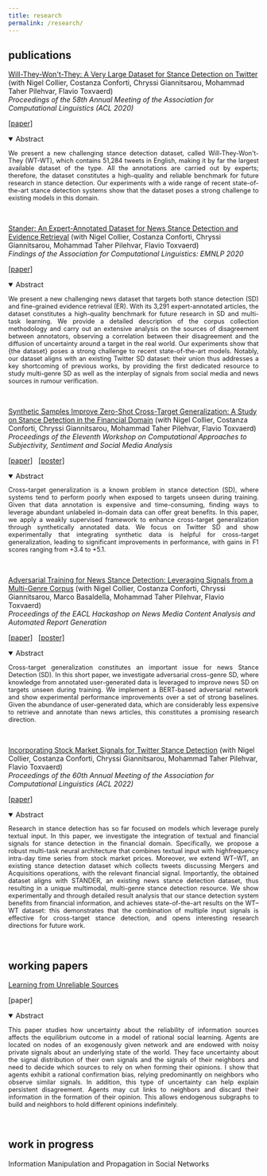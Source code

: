 ```yaml
---
title: research
permalink: /research/
---
```


## publications

<a href="https://arxiv.org/abs/2005.00388" target="_blank">Will-They-Won't-They: A Very Large Dataset for Stance Detection on Twitter</a> (with Nigel Collier, Costanza Conforti, Chryssi Giannitsarou, Mohammad Taher Pilehvar, Flavio Toxvaerd)<br>
<em>Proceedings of the 58th Annual Meeting of the Association for Computational Linguistics (ACL 2020)</em>

<a href="https://www.aclweb.org/anthology/2020.acl-main.157/" target="_blank">[paper]</a> <!-- &nbsp; -->
<!-- <a href="https://arxiv.org/pdf/2005.00388.pdf" target="_blank">[slides]</a> -->

<details open>
<summary>Abstract</summary>
<p align="justify" style="font-size:90%">We present a new challenging stance detection dataset, called Will-They-Won't-They (WT-WT), which contains 51,284 tweets in English, making it by far the largest available dataset of the type. All the annotations are carried out by experts; therefore, the dataset constitutes a high-quality and reliable benchmark for future research in stance detection. Our experiments with a wide range of recent state-of-the-art stance detection systems show that the dataset poses a strong challenge to existing models in this domain.</p>
</details>

&nbsp;

<a href="https://www.aclweb.org/anthology/2020.findings-emnlp.365/" target="_blank">Stander: An Expert-Annotated Dataset for News Stance Detection and Evidence Retrieval</a> (with Nigel Collier, Costanza Conforti, Chryssi Giannitsarou, Mohammad Taher Pilehvar, Flavio Toxvaerd)<br>
<em>Findings of the Association for Computational Linguistics: EMNLP 2020</em>

<a href="https://www.aclweb.org/anthology/2020.findings-emnlp.365/" target="_blank">[paper]</a> <!-- &nbsp; -->
<!-- <a href="https://arxiv.org/pdf/2005.00388.pdf" target="_blank">[slides]</a> -->

<details open>
<summary>Abstract</summary>
<p align="justify" style="font-size:90%">We present a new challenging news dataset that targets both stance detection (SD) and fine-grained evidence retrieval (ER). With its 3,291 expert-annotated articles, the dataset constitutes a high-quality benchmark for future research in SD and multi-task learning.
We provide a detailed description of the corpus collection methodology and carry out an extensive analysis on the sources of disagreement between annotators, observing a correlation between their disagreement and the diffusion of uncertainty around a target in the real world.
Our experiments show that {the dataset} poses a strong challenge to recent state-of-the-art models. Notably, our dataset aligns with an existing Twitter SD dataset: their union thus addresses a key shortcoming of previous works, by providing the first dedicated resource to study multi-genre SD as well as the interplay of signals from social media and news sources in rumour verification.</p>
</details>

&nbsp;

<a href="https://www.aclweb.org/anthology/2021.wassa-1.19/" target="_blank">Synthetic Samples Improve Zero-Shot Cross-Target Generalization: A Study on Stance Detection in the Financial Domain</a> (with Nigel Collier, Costanza Conforti, Chryssi Giannitsarou, Mohammad Taher Pilehvar, Flavio Toxvaerd)<br>
<em>Proceedings of the Eleventh Workshop on Computational Approaches to Subjectivity, Sentiment and Social Media Analysis</em>

<a href="https://www.aclweb.org/anthology/2021.wassa-1.19/" target="_blank">[paper]</a> &nbsp;
<a href="https://drive.google.com/file/d/1WL9SvHAvv42qm8yNWMr-moc1mstPs_rw/view?usp=sharing" target="_blank">[poster]</a>

<details open>
<summary>Abstract</summary>
<p align="justify" style="font-size:90%">Cross-target generalization is a known problem in stance detection (SD), where systems tend to perform poorly when exposed to targets unseen during training. Given that data annotation is expensive and time-consuming, finding ways to leverage abundant unlabeled in-domain data can offer great benefits. In this paper, we apply a weakly supervised framework to enhance cross-target generalization through synthetically annotated data. We focus on Twitter SD and show experimentally that integrating synthetic data is helpful for cross-target generalization, leading to significant improvements in performance, with gains in F1 scores ranging from +3.4 to +5.1.</p>
</details>

&nbsp;

<a href="https://www.aclweb.org/anthology/2021.hackashop-1.1/" target="_blank">Adversarial Training for News Stance Detection: Leveraging Signals from a Multi-Genre Corpus</a> (with Nigel Collier, Costanza Conforti, Chryssi Giannitsarou, Marco Basaldella, Mohammad Taher Pilehvar, Flavio Toxvaerd)<br>
<em>Proceedings of the EACL Hackashop on News Media Content Analysis and Automated Report Generation</em>

<a href="https://www.aclweb.org/anthology/2021.hackashop-1.1/" target="_blank">[paper]</a> &nbsp;
<a href="https://drive.google.com/file/d/1yRprniY7ZhxB-LNCHTEg99-ympZzZyv1/view?usp=sharing" target="_blank">[poster]</a>

<details open>
<summary>Abstract</summary>
<p align="justify" style="font-size:90%">Cross-target generalization constitutes an important issue for news Stance Detection (SD). In this short paper, we investigate adversarial cross-genre SD, where knowledge from annotated user-generated data is leveraged to improve news SD on targets unseen during training. We implement a BERT-based adversarial network and show experimental performance improvements over a set of strong baselines. Given the abundance of user-generated data, which are considerably less expensive to retrieve and annotate than news articles, this constitutes a promising research direction.</p>
</details>

&nbsp;

<a href="https://aclanthology.org/2022.acl-long.281/" target="_blank">Incorporating Stock Market Signals for Twitter Stance Detection</a> (with Nigel Collier, Costanza Conforti, Chryssi Giannitsarou, Mohammad Taher Pilehvar, Flavio Toxvaerd)<br>
<em>Proceedings of the 60th Annual Meeting of the Association for Computational Linguistics (ACL 2022)</em>

<a href="https://aclanthology.org/2022.acl-long.281/" target="_blank">[paper]</a> &nbsp;
<!-- <a href="" target="_blank">[poster]</a> -->

<details open>
<summary>Abstract</summary>
<p align="justify" style="font-size:90%"> Research in stance detection has so far focused on models which leverage purely textual input. In this paper, we investigate the integration of textual and financial signals for stance detection in the financial domain. Specifically, we propose a robust multi-task neural architecture that combines textual input with highfrequency intra-day time series from stock market prices. Moreover, we extend WT–WT, an existing stance detection dataset which collects tweets discussing Mergers and Acquisitions operations, with the relevant financial signal. Importantly, the obtained dataset aligns with STANDER, an existing news stance detection dataset, thus resulting in a unique multimodal, multi-genre stance detection resource. We show experimentally and through detailed result analysis that our stance detection system benefits from financial information, and achieves state-of-the-art results on the WT–WT dataset: this demonstrates that the combination of multiple input signals is effective for cross-target stance detection, and opens interesting research directions for future work.</p>
</details>
 
&nbsp;


## working papers

<a href="" target="_blank">Learning from Unreliable Sources</a>

<!-- <a href="" target="_blank">[paper]</a> --> 
[paper]

<details open>
<summary>Abstract</summary>
<p align="justify" style="font-size:90%">This paper studies how uncertainty about the reliability of information sources affects the equilibrium outcome in a model of rational social learning. Agents are located on nodes of an exogenously given network and are endowed with noisy private signals about an underlying state of the world. They face uncertainty about the signal distribution of their own signals and the signals of their neighbors and need to decide which sources to rely on when forming their opinions.
I show that agents exhibit a rational confirmation bias, relying predominantly on neighbors who observe similar signals. In addition, this type of uncertainty can help explain persistent disagreement. Agents may cut links to neighbors and discard their information in the formation of their opinion. This allows endogenous subgraphs to build and neighbors to hold different opinions indefinitely.</p>
</details>

<!--
&nbsp;

<a href="" target="_blank">Information Manipulation and Propagation in Social Networks</a>

<a href="" target="_blank">[paper]</a>

<details open>
<summary>Abstract</summary>
<p align="justify" style="font-size:90%">This paper presents a model of a manipulator trying to influence the collective decision of a population of agents. The novelty is to capture Bayesian persuasion followed by information diffusion in a network. Unbiased agents want the collective decision to match an unknown state of the world, while biased agents share the preferences of the manipulator. The manipulator controls the distribution of a signal. Agents communicate at a cheap talk stage. The manipulator faces a trade-off between a higher degree manipulation and higher information diffusion. The optimal degree of manipulation is inversely related to the density of biased agents. </p>
</details>
-->

&nbsp;

## work in progress

Information Manipulation and Propagation in Social Networks

